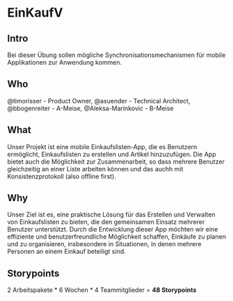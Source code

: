 # **E**in**K**auf**V**

## Intro
Bei dieser Übung sollen mögliche Synchronisationsmechanismen für mobile Applikationen zur Anwendung kommen.

## Who
@timorisser - Product Owner, @asuender - Technical Architect, @bbogenreiter - A-Meise, @Aleksa-Marinkovic - B-Meise

## What
Unser Projekt ist eine mobile Einkaufslisten-App, die es Benutzern ermöglicht, Einkaufslisten zu erstellen und Artikel hinzuzufügen. Die App bietet auch die Möglichkeit zur Zusammenarbeit, so dass mehrere Benutzer gleichzeitig an einer Liste arbeiten können und das auchh mit Konsistenzprotokoll (also offline first).

## Why
Unser Ziel ist es, eine praktische Lösung für das Erstellen und Verwalten von Einkaufslisten zu bieten, die den gemeinsamen Einsatz mehrerer Benutzer unterstützt. Durch die Entwicklung dieser App möchten wir eine effiziente und benutzerfreundliche Möglichkeit schaffen, Einkäufe zu planen und zu organisieren, insbesondere in Situationen, in denen mehrere Personen an einem Einkauf beteiligt sind.

## Storypoints
2 Arbeitspakete * 6 Wochen * 4 Teammitglieder = **48 Storypoints**
